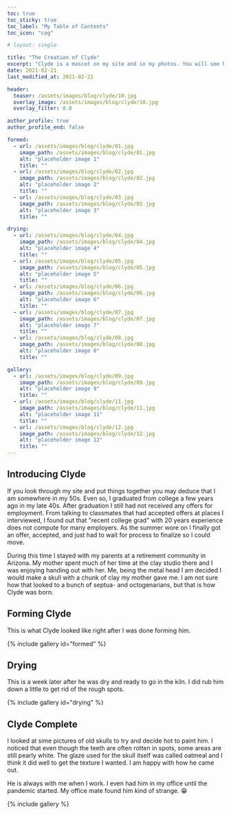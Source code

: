 ```yaml
---
toc: true
toc_sticky: true
toc_label: "My Table of Contents"
toc_icon: "cog"

# layout: single

title: "The Creation of Clyde"
excerpt: "Clyde is a mascot on my site and in my photos. You will see him often. He is special to me because I made him while spending time with my mother in a retirement community in Arizona."
date: 2021-02-21
last_modified_at: 2021-02-21

header:
  teaser: /assets/images/blog/clyde/10.jpg
  overlay_image: /assets/images/blog/clyde/10.jpg
  overlay_filter: 0.8

author_profile: true
author_profile_end: false

formed:
  - url: /assets/images/blog/clyde/01.jpg
    image_path: /assets/images/blog/clyde/01.jpg
    alt: "placeholder image 1"
    title: ""
  - url: /assets/images/blog/clyde/02.jpg
    image_path: /assets/images/blog/clyde/02.jpg
    alt: "placeholder image 2"
    title: ""
  - url: /assets/images/blog/clyde/03.jpg
    image_path: /assets/images/blog/clyde/03.jpg
    alt: "placeholder image 3"
    title: ""

drying:
  - url: /assets/images/blog/clyde/04.jpg
    image_path: /assets/images/blog/clyde/04.jpg
    alt: "placeholder image 4"
    title: ""
  - url: /assets/images/blog/clyde/05.jpg
    image_path: /assets/images/blog/clyde/05.jpg
    alt: "placeholder image 5"
    title: ""
  - url: /assets/images/blog/clyde/06.jpg
    image_path: /assets/images/blog/clyde/06.jpg
    alt: "placeholder image 6"
    title: ""
  - url: /assets/images/blog/clyde/07.jpg
    image_path: /assets/images/blog/clyde/07.jpg
    alt: "placeholder image 7"
    title: ""
  - url: /assets/images/blog/clyde/08.jpg
    image_path: /assets/images/blog/clyde/08.jpg
    alt: "placeholder image 8"
    title: ""

gallery:
  - url: /assets/images/blog/clyde/09.jpg
    image_path: /assets/images/blog/clyde/09.jpg
    alt: "placeholder image 9"
    title: ""
  - url: /assets/images/blog/clyde/11.jpg
    image_path: /assets/images/blog/clyde/11.jpg
    alt: "placeholder image 11"
    title: ""
  - url: /assets/images/blog/clyde/12.jpg
    image_path: /assets/images/blog/clyde/12.jpg
    alt: "placeholder image 12"
    title: ""
---
```


## Introducing Clyde

If you look through my site and put things together you may deduce that I am somewhere in my 50s. Even so, I graduated from college a few years ago in my late 40s. After graduation I still had not received any offers for employment. From talking to classmates that had accepted offers at places I interviewed, I found out that "recent college grad" with 20 years experience does not compute for many employers. As the summer wore on I finally got an offer, accepted, and just had to wait for process to finalize so I could move.

During this time I stayed with my parents at a retirement community in Arizona. My mother spent much of her time at the clay studio there and I was enjoying handing out with her. Me, being the metal head I am decided I would make a skull with a chunk of clay my mother gave me. I am not sure how that looked to a bunch of septua- and octogenarians, but that is how Clyde was born.

## Forming Clyde

This is what Clyde looked like right after I was done forming him.

{% include gallery id="formed" %}

## Drying

This is a week later after he was dry and ready to go in the kiln. I did rub him down a little to get rid of the rough spots.

{% include gallery id="drying" %}

## Clyde Complete

I looked at sime pictures of old skulls to try and decide hot to paint him. I noticed that even though the teeth are often rotten in spots, some areas are still pearly white. The glaze used for the skull itself was called oatmeal and I think it did well to get the texture I wanted. I am happy with how he came out.

He is always with me when I work. I even had him in my office until the pandemic started. My office mate found him kind of strange. :grin:

{% include gallery %}